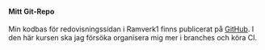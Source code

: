 #### Mitt Git-Repo

Min kodbas för redovisningssidan i Ramverk1 finns publicerat på [GitHub](https://github.com/SpaceLenore/ramverk1).
I den här kursen ska jag försöka organisera mig mer i branches och köra CI.
